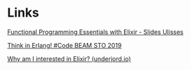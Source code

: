# Links 
[Functional Programming Essentials with Elixir  - Slides Ulisses](https://speakerdeck.com/ulissesalmeida/functional-programming-essentials-with-elixir)

[Think in Erlang! #Code BEAM STO 2019](https://codesync.global/media/think-in-erlang-viktoria-fordos-code-beam-sto)

[Why am I interested in Elixir? (underjord.io)](https://news.ycombinator.com/item?id=20357055)
